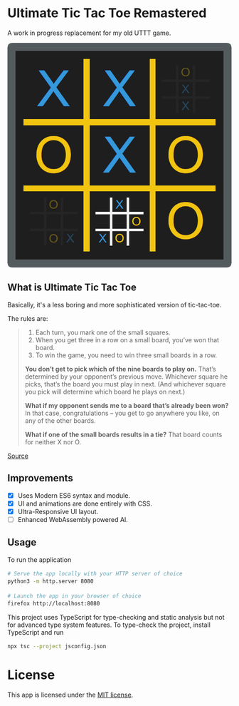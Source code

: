 # Ultimate Tic Tac Toe Remastered

A work in progress replacement for my old UTTT game.

![](logo.png)

## What is Ultimate Tic Tac Toe

Basically, it's a less boring and more sophisticated version of tic-tac-toe.

The rules are:

> 1. Each turn, you mark one of the small squares.
> 2. When you get three in a row on a small board, you’ve won that board.
> 3. To win the game, you need to win three small boards in a row.
>
> **You don’t get to pick which of the nine boards to play on.** That’s
> determined by your opponent’s previous move. Whichever square he picks,
> that’s the board you must play in next. (And whichever square you pick will
> determine which board he plays on next.)
>
> **What if my opponent sends me to a board that’s already been won?** In that
> case, congratulations – you get to go anywhere you like, on any of the other
> boards.
>
> **What if one of the small boards results in a tie?** That board counts for
> neither X nor O.

[Source](https://mathwithbaddrawings.com/2013/06/16/ultimate-tic-tac-toe/)

## Improvements

- [x] Uses Modern ES6 syntax and module.
- [x] UI and animations are done entirely with CSS.
- [x] Ultra-Responsive UI layout.
- [ ] Enhanced WebAssembly powered AI.

## Usage

To run the application

```bash
# Serve the app locally with your HTTP server of choice
python3 -m http.server 8080

# Launch the app in your browser of choice
firefox http://localhost:8080
```

This project uses TypeScript for type-checking and static analysis but not for
advanced type system features. To type-check the project, install TypeScript and
run

```bash
npx tsc --project jsconfig.json
```

# License

This app is licensed under the [MIT license](LICENSE).
